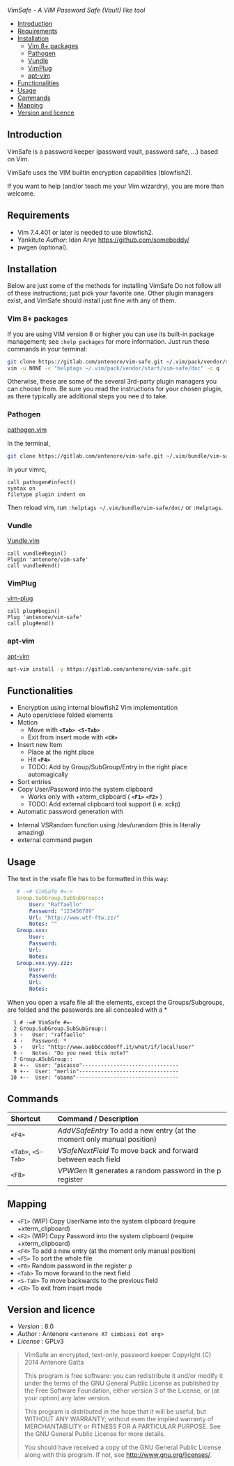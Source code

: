 *VimSafe - A VIM Password Safe (Vault) like tool*

- [Introduction](#introduction)
- [Requirements](#requirements)
- [Installation](#installation)
  * [Vim 8+ packages](#vim-8--packages)
  * [Pathogen](#pathogen)
  * [Vundle](#vundle)
  * [VimPlug](#vimplug)
  * [apt-vim](#apt-vim)
- [Functionalities](#functionalities)
- [Usage](#usage)
- [Commands](#commands)
- [Mapping](#mapping)
- [Version and licence](#version-and-licence)

## Introduction

VimSafe is a password keeper (password vault, password safe, ...) based on Vim.

VimSafe uses the VIM builtin encryption capabilities (blowfish2).

If you want to help (and/or teach me your Vim wizardry), you are more than
welcome.

## Requirements

  * Vim 7.4.401 or later is needed to use blowfish2.
  * Yankitute
    *Author*:  Idan Arye <https://github.com/someboddy/>
  * pwgen (optional).

## Installation

Below are just some of the methods for installing VimSafe Do not follow all of these instructions; just pick your favorite one. Other plugin managers exist, and VimSafe should install just fine with any of them.

### Vim 8+ packages

If you are using VIM version 8 or higher you can use its built-in package management; see `:help packages` for more information. Just run these commands in your terminal:

```bash
git clone https://gitlab.com/antenore/vim-safe.git ~/.vim/pack/vendor/start/vim-safe
vim -u NONE -c "helptags ~/.vim/pack/vendor/start/vim-safe/doc" -c q
```

Otherwise, these are some of the several 3rd-party plugin managers you can choose from. Be sure you read the instructions for your chosen plugin, as there typically are additional steps you nee d to take.

### Pathogen

[pathogen.vim](https://github.com/tpope/vim-pathogen)

In the terminal,
```bash
git clone https://gitlab.com/antenore/vim-safe.git ~/.vim/bundle/vim-safe
```
In your vimrc,
```vim
call pathogen#infect()
syntax on
filetype plugin indent on
```

Then reload vim, run `:helptags ~/.vim/bundle/vim-safe/doc/` or `:Helptags`.

### Vundle

[Vundle.vim](https://github.com/VundleVim/Vundle.vim)

```vim
call vundle#begin()
Plugin 'antenore/vim-safe'
call vundle#end()
```

### VimPlug

[vim-plug](https://github.com/junegunn/vim-plug)

```vim
call plug#begin()
Plug 'antenore/vim-safe'
call plug#end()
```

### apt-vim

[apt-vim](https://github.com/egalpin/apt-vim)

```bash
apt-vim install -y https://gitlab.com/antenore/vim-safe.git
```

## Functionalities

* Encryption using internal blowfish2 Vim implementation
* Auto open/close folded elements
* Motion
  - Move with **`<Tab> <S-Tab>`**
  - Exit from insert mode with **`<CR>`**
* Insert new Item
  - Place at the right place
  - Hit **`<F4>`**
  - TODO: Add by Group/SubGroup/Entry in the right place automagically
* Sort entries
* Copy User/Password into the system clipboard
  - Works only with +xterm_clipboard ( **`<F1>`** **`<F2>`** )
  - TODO: Add external clipboard tool support (i.e. xclip)
*   Automatic password generation with
  - Internal VSRandom function using /dev/urandom (this is literally amazing)
  - external command pwgen

## Usage

The text in the vsafe file has to be formatted in this way:
```yml
   # -=# VimSafe #=->
   Group.SubGroup.SubSubGroup::
       User: "Raffaello"
       Password: "123456789"
       Url: "http://www.wtf-ftw.zz/"
       Notes: ""
   Group.xxx:
       User:
       Password:
       Url:
       Notes:
   Group.xxx.yyy.zzz:
       User:
       Password:
       Url:
       Notes:
```

When you open a vsafe file all the elements, except the Groups/Subgroups, are
folded and the passwords are all concealed with a *

```vim
  1 # -=# VimSafe #=-
  2 Group.SubGroup.SubSubGroup::
  3 ›   User: "raffaello"
  4 ›   Password: *
  5 ›   Url: "http://www.aabbccddeeff.it/what/if/local?user"
  6 ›   Notes: "Do you need this note?"
  7 Group.ASubGroup::
  8 +--  User: "picasso"-------------------------------
  9 +--  User: "merlin"--------------------------------
 10 +--  User: "obama"---------------------------------
```

## Commands

| Shortcut           | Command / Description                                                   |
| :----------------- | :---------------------------------------------------------------------- |
| `<F4>`             | *AddVSafeEntry* To add a new entry (at the moment only manual position) |
| `<Tab>`, `<S-Tab>` | *VSafeNextField* To move back and forward between each field            |
| `<F8>`             | *VPWGen* It generates a random password in the p register               |

## Mapping

 * `<F1>` (WIP) Copy UserName into the system clipboard (require +xterm_clipboard)
 * `<F2>` (WIP) Copy Password into the system clipboard (require +xterm_clipboard)
 * `<F4>` To add a new entry (at the moment only manual position)
 * `<F5>` To sort the whole file
 * `<F8>` Random password in the register p
 * `<Tab>` To move forward to the next field
 * `<S-Tab>` To move backwards to the previous field
 * `<CR>` To exit from insert mode

## Version and licence

 * *Version* : 8.0
 * *Author*  : Antenore `<antenore AT simbiosi dot org>`
 * *License* : GPLv3

>   VimSafe an encrypted, text-only, password keeper
>   Copyright (C) 2014 Antenore Gatta
>
>   This program is free software: you can redistribute it and/or modify
>   it under the terms of the GNU General Public License as published by
>   the Free Software Foundation, either version 3 of the License, or
>   (at your option) any later version.
>
>   This program is distributed in the hope that it will be useful,
>   but WITHOUT ANY WARRANTY; without even the implied warranty of
>   MERCHANTABILITY or FITNESS FOR A PARTICULAR PURPOSE.  See the
>   GNU General Public License for more details.
>
>   You should have received a copy of the GNU General Public License
>   along with this program.  If not, see <http://www.gnu.org/licenses/>.


